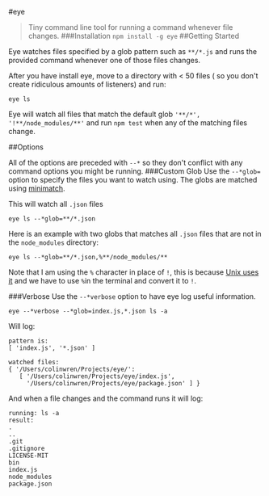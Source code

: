 #eye
>Tiny command line tool for running a command whenever file changes. 
###Installation
```npm install -g eye```
##Getting Started

Eye watches files specified by a glob pattern such as ```**/*.js``` and runs the provided command whenever one of those files changes.

After you have install eye, move to a directory with < 50 files ( so you don't create ridiculous amounts of listeners) and run:

```
eye ls
``` 

Eye will watch all files that match the default glob ```'**/*', '!**/node_modules/**'```   and run ``` npm test ``` when any of the matching files change.

##Options

All of the options are preceded with ```--*``` so they don't conflict with any command options you might be running.
###Custom Glob
Use the ```--*glob=``` option to specify the files you want to watch using. The globs are matched using [minimatch](https://github.com/isaacs/minimatch).

This will watch all ```.json``` files

```
eye ls --*glob=**/*.json
``` 

Here is an example with two globs that matches all ```.json``` files that are not in the ```node_modules``` directory:

```eye ls --*glob=**/*.json,%**/node_modules/**```

 
Note that I am using the ```%``` character in place of ```!```, this is because [Unix uses it](http://www.ssec.wisc.edu/mcidas/doc/users_guide/2011.1/exclamation.html) and we have to use ```%```in the terminal and convert it to ```!```.

###Verbose
Use the ```--*verbose``` option to have eye log useful information.

```eye --*verbose --*glob=index.js,*.json ls -a```

Will log:

```
pattern is:
[ 'index.js', '*.json' ]
```
```
watched files:
{ '/Users/colinwren/Projects/eye/':
   [ '/Users/colinwren/Projects/eye/index.js',
     '/Users/colinwren/Projects/eye/package.json' ] }
```

And when a file changes and the command runs it will log:
```
running: ls -a
result:
.
..
.git
.gitignore
LICENSE-MIT
bin
index.js
node_modules
package.json
```

